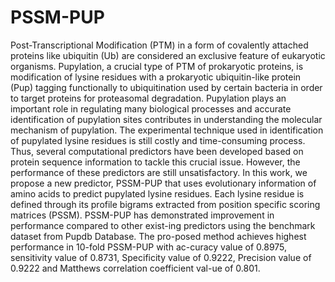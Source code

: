 # PSSM-PUP
Post-Transcriptional Modification (PTM) in a form of covalently attached proteins like ubiquitin (Ub) are considered an exclusive feature of eukaryotic organisms. Pupylation, a crucial type of PTM of prokaryotic proteins, is modification of lysine residues with a prokaryotic ubiquitin-like protein (Pup) tagging functionally to ubiquitination used by certain bacteria in order to target proteins for proteasomal degradation. Pupylation plays an important role in regulating many biological processes and accurate identification of pupylation sites contributes in understanding the molecular mechanism of pupylation. The experimental technique used in identification of pupylated lysine residues is still costly and time-consuming process. Thus, several computational predictors have been developed based on protein sequence information to tackle this crucial issue. However, the performance of these predictors are still unsatisfactory. In this work, we propose a new predictor, PSSM-PUP that uses evolutionary information of amino acids to predict pupylated lysine residues. Each lysine residue is defined through its profile bigrams extracted from position specific scoring matrices (PSSM). PSSM-PUP has demonstrated improvement in performance compared to other exist-ing predictors using the benchmark dataset from Pupdb Database. The pro-posed method achieves highest performance in 10-fold PSSM-PUP with ac-curacy value of 0.8975, sensitivity value of 0.8731, Specificity value of 0.9222, Precision value of 0.9222 and Matthews correlation coefficient val-ue of 0.801.
